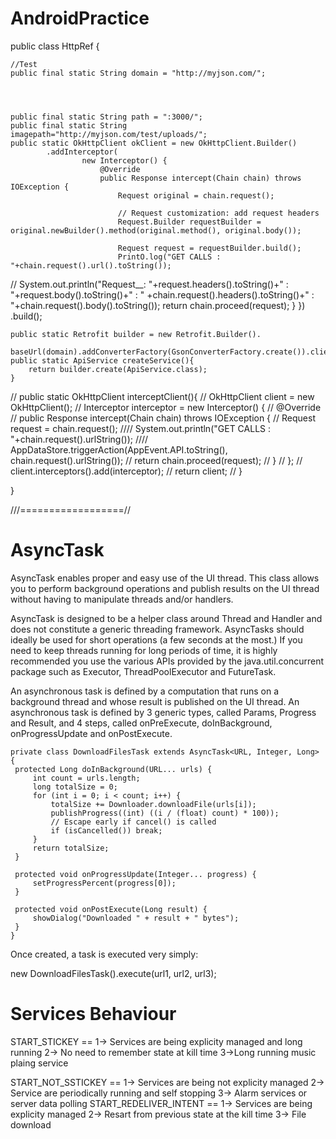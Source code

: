 # AndroidPractice
public class HttpRef {

    //Test
    public final static String domain = "http://myjson.com/";




    public final static String path = ":3000/";
    public final static String imagepath="http://myjson.com/test/uploads/";
    public static OkHttpClient okClient = new OkHttpClient.Builder()
            .addInterceptor(
                    new Interceptor() {
                        @Override
                        public Response intercept(Chain chain) throws IOException {
                            Request original = chain.request();

                            // Request customization: add request headers
                            Request.Builder requestBuilder = original.newBuilder().method(original.method(), original.body());

                            Request request = requestBuilder.build();
                            PrintO.log("GET CALLS : "+chain.request().url().toString());
//                           System.out.println("Request__: "+request.headers().toString()+" : "+request.body().toString()+" : " +chain.request().headers().toString()+" : "+chain.request().body().toString());
                            return chain.proceed(request);
                        }
                    })
            .build();

    public static Retrofit builder = new Retrofit.Builder().
            baseUrl(domain).addConverterFactory(GsonConverterFactory.create()).client(okClient).build();
    public static ApiService createService(){
        return builder.create(ApiService.class);
    }

//    public static OkHttpClient interceptClient(){
//        OkHttpClient client = new OkHttpClient();
//        Interceptor interceptor = new Interceptor() {
//            @Override
//            public Response intercept(Chain chain) throws IOException {
//                Request request = chain.request();
////               System.out.println("GET CALLS : "+chain.request().urlString());
////                AppDataStore.triggerAction(AppEvent.API.toString(), chain.request().urlString());
//                return chain.proceed(request);
//            }
//        };
//        client.interceptors().add(interceptor);
//        return client;
//    }



}



///==================//

# AsyncTask


AsyncTask enables proper and easy use of the UI thread. This class allows you to perform background operations and publish results on the UI thread without having to manipulate threads and/or handlers.

AsyncTask is designed to be a helper class around Thread and Handler and does not constitute a generic threading framework. AsyncTasks should ideally be used for short operations (a few seconds at the most.) If you need to keep threads running for long periods of time, it is highly recommended you use the various APIs provided by the java.util.concurrent package such as Executor, ThreadPoolExecutor and FutureTask.

An asynchronous task is defined by a computation that runs on a background thread and whose result is published on the UI thread. An asynchronous task is defined by 3 generic types, called Params, Progress and Result, and 4 steps, called onPreExecute, doInBackground, onProgressUpdate and onPostExecute.





    private class DownloadFilesTask extends AsyncTask<URL, Integer, Long> {
     protected Long doInBackground(URL... urls) {
         int count = urls.length;
         long totalSize = 0;
         for (int i = 0; i < count; i++) {
             totalSize += Downloader.downloadFile(urls[i]);
             publishProgress((int) ((i / (float) count) * 100));
             // Escape early if cancel() is called
             if (isCancelled()) break;
         }
         return totalSize;
     }

     protected void onProgressUpdate(Integer... progress) {
         setProgressPercent(progress[0]);
     }

     protected void onPostExecute(Long result) {
         showDialog("Downloaded " + result + " bytes");
     }
    }

Once created, a task is executed very simply:

new DownloadFilesTask().execute(url1, url2, url3);


# Services Behaviour
 START_STICKEY == 1-> Services are being explicity managed and long running
                  2-> No need to remember state at kill time
                  3->Long running music plaing service
                  
  START_NOT_SSTICKEY == 1-> Services are being not explicity managed
                        2-> Service are periodically running and self stopping
                        3-> Alarm services or server data polling
  START_REDELIVER_INTENT == 1-> Services are being explicity managed
                            2-> Resart from previous state at the kill time
                            3-> File download



